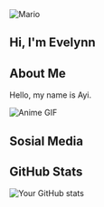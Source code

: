 <img src="https://user-images.githubusercontent.com/74038190/225813708-98b745f2-7d22-48cf-9150-083f1b00d6c9.gif" width="" height="" alt="Mario"/>

## Hi, I'm Evelynn

## About Me

Hello, my name is Ayi.

<img src="https://media.giphy.com/media/3o7btMCltyDvSgF92E/giphy.gif" width="" height="" alt="Anime GIF"/>

## Sosial Media

## GitHub Stats

![Your GitHub stats](https://github-readme-stats.vercel.app/api?username=evelynn30&show_icons=true&theme=radical)

<!---
evelynn30/evelynn30 is a ✨ special ✨ repository because its `README.md` (this file) appears on your GitHub profile.
You can click the Preview link to take a look at your changes.
--->
